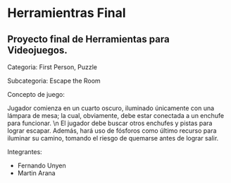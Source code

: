 # Herramientras Final

## Proyecto final de Herramientas para **Videojuegos**.

Categoria: First Person, Puzzle

Subcategoria: Escape the Room

Concepto de juego:

Jugador comienza en un cuarto oscuro, iluminado únicamente con una lámpara de mesa; la cual, obviamente, debe estar conectada a un enchufe para funcionar. \n El jugador debe buscar otros enchufes y pistas para lograr escapar. Además, hará uso de fósforos como último recurso para iluminar su camino, tomando el riesgo de quemarse antes de lograr salir.

Integrantes:
- Fernando Unyen
- Martin Arana
